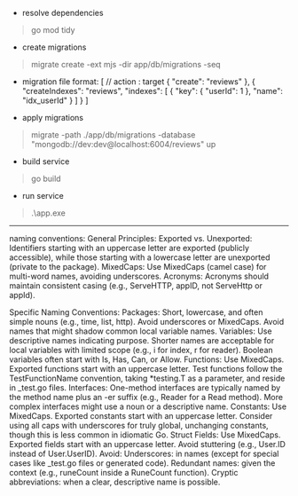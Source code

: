 - resolve dependencies
> go mod tidy

- create migrations
> migrate create -ext mjs -dir app/db/migrations -seq <migration name>

- migration file format:
    [ //  action  : target
        { "create": "reviews" },
        { "createIndexes": "reviews", "indexes": [
            {
                "key": { "userId": 1 },
                "name": "idx_userId"
            }
            ]
        }
    ]

- apply migrations
> migrate -path ./app/db/migrations -database "mongodb://dev:dev@localhost:6004/reviews" up

- build service
> go build

- run service
> .\app.exe

----------------------------------------

naming conventions:
General Principles:
Exported vs. Unexported:
  Identifiers starting with an uppercase letter are exported (publicly accessible), while those starting with a lowercase letter are unexported (private to the package).
MixedCaps:
  Use MixedCaps (camel case) for multi-word names, avoiding underscores.
Acronyms:
  Acronyms should maintain consistent casing (e.g., ServeHTTP, appID, not ServeHttp or appId).

Specific Naming Conventions:
Packages:
  Short, lowercase, and often simple nouns (e.g., time, list, http).
  Avoid underscores or MixedCaps.
  Avoid names that might shadow common local variable names.
Variables:
  Use descriptive names indicating purpose.
  Shorter names are acceptable for local variables with limited scope (e.g., i for index, r for reader).
  Boolean variables often start with Is, Has, Can, or Allow.
Functions:
  Use MixedCaps.
  Exported functions start with an uppercase letter.
  Test functions follow the TestFunctionName convention, taking *testing.T as a parameter, and reside in _test.go files.
Interfaces:
  One-method interfaces are typically named by the method name plus an -er suffix (e.g., Reader for a Read method).
  More complex interfaces might use a noun or a descriptive name.
Constants:
  Use MixedCaps.
  Exported constants start with an uppercase letter.
  Consider using all caps with underscores for truly global, unchanging constants, though this is less common in idiomatic Go.
Struct Fields:
  Use MixedCaps.
  Exported fields start with an uppercase letter.
  Avoid stuttering (e.g., User.ID instead of User.UserID).
Avoid:
  Underscores: in names (except for special cases like _test.go files or generated code).
  Redundant names: given the context (e.g., runeCount inside a RuneCount function).
  Cryptic abbreviations: when a clear, descriptive name is possible.



